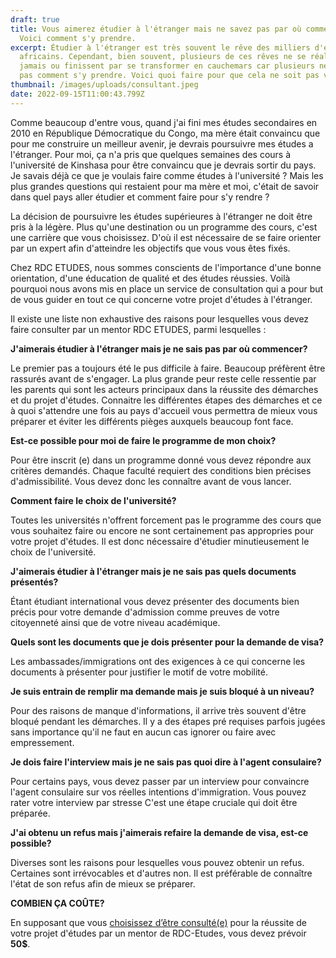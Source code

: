 ```yaml
---
draft: true
title: Vous aimerez étudier à l'étranger mais ne savez pas par où commencer ?
  Voici comment s'y prendre.
excerpt: Étudier à l'étranger est très souvent le rêve des milliers d'étudiants
  africains. Cependant, bien souvent, plusieurs de ces rêves ne se réalisent
  jamais ou finissent par se transformer en cauchemars car plusieurs ne savent
  pas comment s'y prendre. Voici quoi faire pour que cela ne soit pas votre cas.
thumbnail: /images/uploads/consultant.jpeg
date: 2022-09-15T11:00:43.799Z
---
```

Comme beaucoup d'entre vous, quand j'ai fini mes études secondaires en 2010 en République Démocratique du Congo, ma mère était convaincu que pour me construire un meilleur avenir, je devrais poursuivre mes études a l'étranger. Pour moi, ça n'a pris que quelques semaines des cours à l'université de Kinshasa pour être convaincu que je devrais sortir du pays. Je savais déjà ce que je voulais faire comme études à l'université ? Mais les plus grandes questions qui restaient pour ma mère et moi, c'était de savoir dans quel pays aller étudier et comment faire pour s'y rendre ?

La décision de poursuivre les études supérieures à l'étranger ne doit être pris à la légère. Plus qu'une destination ou un programme des cours, c'est une carrière que vous choisissez. D'où il est nécessaire de se faire orienter par un expert afin d'atteindre les objectifs que vous vous êtes fixés.

Chez RDC ETUDES, nous sommes conscients de l'importance d'une bonne orientation, d'une éducation de qualité et des études réussies. Voilà pourquoi nous avons mis en place un service de consultation qui a pour but de vous guider en tout ce qui concerne votre projet d'études à l'étranger.

Il existe une liste non exhaustive des raisons pour lesquelles vous devez  faire consulter par un mentor RDC ETUDES, parmi lesquelles :

**J'aimerais étudier à l'étranger mais je ne sais pas par où commencer?**

Le premier pas a toujours été le pus difficile à faire. Beaucoup préfèrent être rassurés avant de s'engager. La plus grande peur reste celle ressentie par les parents qui sont les acteurs principaux dans la réussite des démarches et du projet d'études. Connaitre les différentes étapes des démarches et ce à quoi s'attendre une fois au pays d'accueil vous permettra de mieux vous préparer et éviter les différents pièges auxquels beaucoup font face.

**Est-ce possible pour moi de faire le programme de mon choix?**

Pour être inscrit (e) dans un programme donné vous devez répondre aux critères demandés. Chaque faculté requiert des conditions bien précises d'admissibilité. Vous devez donc les connaître avant de vous lancer.

**Comment faire le choix de l'université?**

Toutes les universités n'offrent forcement pas le programme des cours que vous souhaitez faire ou encore ne sont certainement pas appropries pour votre projet d'études. Il est donc nécessaire d'étudier minutieusement le choix de l'université.

**J'aimerais étudier à l'étranger mais je ne sais pas quels documents présentés?**

Étant étudiant international vous devez présenter des documents bien précis pour votre demande d'admission comme preuves de votre citoyenneté ainsi que de votre niveau académique.

**Quels sont les documents que je dois présenter pour la demande de visa?**

Les ambassades/immigrations ont des exigences à ce qui concerne les documents à présenter pour justifier le motif de votre mobilité.

**Je suis entrain de remplir ma demande mais je suis bloqué à un niveau?**

Pour des raisons de manque d'informations, il arrive très souvent d'être bloqué pendant les démarches. Il y a des étapes pré requises parfois jugées sans importance qu'il ne faut en aucun cas ignorer ou faire avec empressement.

**Je dois faire l'interview mais je ne sais pas quoi dire à l'agent consulaire?**

Pour certains pays, vous devez passer par un interview pour convaincre l'agent consulaire sur vos réelles intentions d'immigration. Vous pouvez rater votre interview par stresse  C'est une étape cruciale qui doit être préparée. 

**J'ai obtenu un refus mais j'aimerais refaire la demande de visa, est-ce possible?**

Diverses sont les raisons pour lesquelles vous pouvez obtenir un refus. Certaines sont irrévocables et d'autres non. Il est préférable de connaître l'état de son refus afin de mieux se préparer.

**COMBIEN ÇA COÛTE?**

En supposant que vous [choisissez d’être consulté(e)](https://www.rdcetudes.com/assistance-process) pour la réussite de votre projet d'études par un mentor de RDC-Etudes, vous devez prévoir **50$**.
